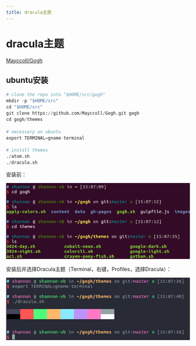 ```yaml
---
title: dracula主题
---
```


# dracula主题

[Mayccoll/Gogh](https://github.com/Mayccoll/Gogh)

## ubuntu安装

```python
# clone the repo into "$HOME/src/gogh"
mkdir -p "$HOME/src"
cd "$HOME/src"
git clone https://github.com/Mayccoll/Gogh.git gogh
cd gogh/themes

# necessary on ubuntu
export TERMINAL=gnome-terminal

# install themes
./atom.sh
./dracula.sh
```

安装前：

![dracula%E4%B8%BB%E9%A2%98%206edfad19d53f4eec86a6ecccda23c74c/Untitled.png](dracula%E4%B8%BB%E9%A2%98%206edfad19d53f4eec86a6ecccda23c74c/Untitled.png)

安装后并选择Dracula主题（Terminal，右键，Profiles，选择Dracula）：

![dracula%E4%B8%BB%E9%A2%98%206edfad19d53f4eec86a6ecccda23c74c/Untitled%201.png](dracula%E4%B8%BB%E9%A2%98%206edfad19d53f4eec86a6ecccda23c74c/Untitled%201.png)